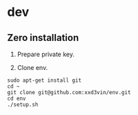 dev
===

## Zero installation

1. Prepare private key.

2. Clone env.

```
sudo apt-get install git
cd ~
git clone git@github.com:xxd3vin/env.git
cd env
./setup.sh
```
